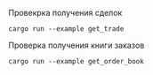 Провекрка получения сделок

```shell
cargo run --example get_trade
```

Проверка получения книги заказов

```shell
cargo run --example get_order_book
```